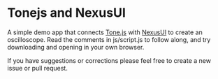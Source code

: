 # Tonejs and NexusUI

A simple demo app that connects [Tone.js](https://github.com/Tonejs/Tone.js/) with [NexusUI](https://github.com/nexus-js/ui/) to create an oscilloscope. Read the comments in js/script.js to follow along, and try downloading and opening in your own browser.

If you have suggestions or corrections please feel free to create a new issue or pull request.
